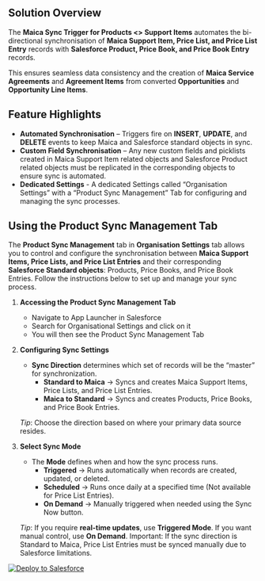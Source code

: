 ## Solution Overview

The **Maica Sync Trigger for Products <> Support Items** automates the bi-directional synchronisation of **Maica Support Item, Price List, and Price List Entry** records with **Salesforce Product, Price Book, and Price Book Entry** records.

This ensures seamless data consistency and the creation of **Maica Service Agreements** and **Agreement Items** from converted **Opportunities** and **Opportunity Line Items**.

## Feature Highlights

- **Automated Synchronisation** – Triggers fire on **INSERT**, **UPDATE**, and **DELETE** events to keep Maica and Salesforce standard objects in sync.
- **Custom Field Synchronisation** – Any new custom fields and picklists created in Maica Support Item related objects and Salesforce Product related objects must be replicated in the corresponding objects to ensure sync is automated.
- **Dedicated Settings** - A dedicated Settings called “Organisation Settings” with a “Product Sync Management” Tab for configuring and managing the sync processes.

## Using the Product Sync Management Tab

The **Product Sync Management** tab in **Organisation Settings** tab allows you to control and configure the synchronisation between **Maica Support Items, Price Lists, and Price List Entries** and their corresponding **Salesforce Standard objects**: Products, Price Books, and Price Book Entries. Follow the instructions below to set up and manage your sync process.

1. **Accessing the Product Sync Management Tab**
   - Navigate to App Launcher in Salesforce
   - Search for Organisational Settings and click on it
   - You will then see the Product Sync Management Tab


2. **Configuring Sync Settings**
   - **Sync Direction** determines which set of records will be the “master” for synchronization.
     - **Standard to Maica** → Syncs and creates Maica Support Items, Price Lists, and Price List Entries.
     - **Maica to Standard** → Syncs and creates Products, Price Books, and Price Book Entries.
     
    *Tip*: Choose the direction based on where your primary data source resides.


3. **Select Sync Mode** 
   - The **Mode** defines when and how the sync process runs.
       - **Triggered** → Runs automatically when records are created, updated, or deleted.
       - **Scheduled** → Runs once daily at a specified time (Not available for Price List Entries).
       - **On Demand** → Manually triggered when needed using the Sync Now button.

    *Tip*: If you require **real-time updates**, use **Triggered Mode**. If you want manual control, use **On Demand**. Important: If the sync direction is Standard to Maica, Price List Entries must be synced manually due to Salesforce limitations.

[![Deploy to Salesforce](https://raw.githubusercontent.com/afawcett/githubsfdeploy/master/deploy.png)](https://githubsfdeploy.herokuapp.com)